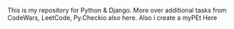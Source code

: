 









This is my repository for Python  & Django.
More over additional tasks from CodeWars, LeetCode, Py.Checkio also here.
Also i create a myPEt Here




